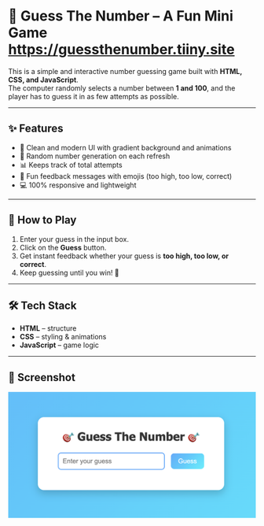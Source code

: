 # 🎯 Guess The Number – A Fun Mini Game  https://guessthenumber.tiiny.site

This is a simple and interactive number guessing game built with **HTML, CSS, and JavaScript**.  
The computer randomly selects a number between **1 and 100**, and the player has to guess it in as few attempts as possible.

---

## ✨ Features
- 🎨 Clean and modern UI with gradient background and animations  
- 🔢 Random number generation on each refresh  
- 📊 Keeps track of total attempts  
- 🎉 Fun feedback messages with emojis (too high, too low, correct)  
- 💻 100% responsive and lightweight  

---

## 🚀 How to Play
1. Enter your guess in the input box.  
2. Click on the **Guess** button.  
3. Get instant feedback whether your guess is **too high, too low, or correct**.  
4. Keep guessing until you win! 🎉  

---

## 🛠️ Tech Stack
- **HTML** – structure  
- **CSS** – styling & animations  
- **JavaScript** – game logic  

---

## 📸 Screenshot
![Guess The Number Screenshot](screenshot.png)
